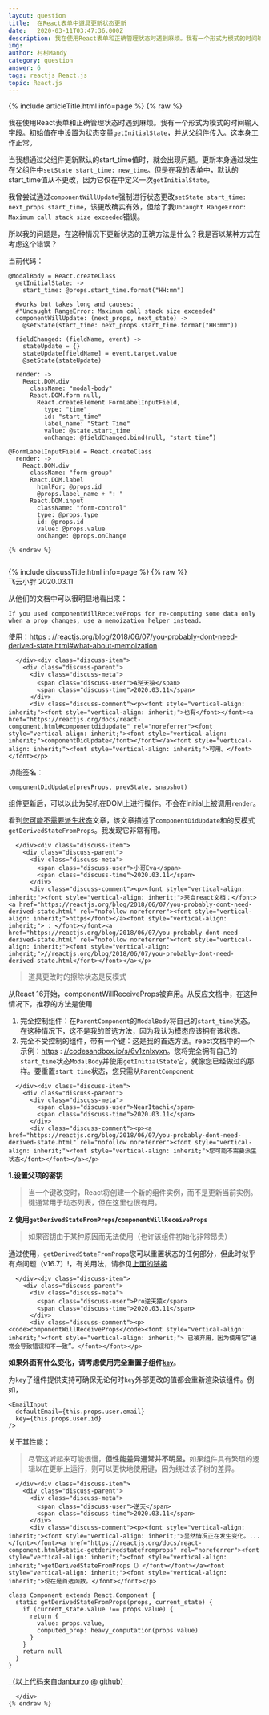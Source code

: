 ```yaml
---
layout: question
title:  在React表单中道具更新状态更新
date:   2020-03-11T03:47:36.000Z
description: 我在使用React表单和正确管理状态时遇到麻烦。我有一个形式为模式的时间输入字段。初始值在中设置为状态变量getInitialState，并从父组件传入。...
img: 
author: 村村Mandy
category: question
answer: 6
tags: reactjs React.js
topic: React.js
---
```

<div class="article-root">
  <div class="article">
    {% include articleTitle.html info=page %}
    {% raw %}
    <div class="article-content"><p><font style="vertical-align: inherit;"><font style="vertical-align: inherit;">我在使用React表单和正确管理状态时遇到麻烦。</font><font style="vertical-align: inherit;">我有一个形式为模式的时间输入字段。</font><font style="vertical-align: inherit;">初始值在中设置为状态变量</font></font><code>getInitialState</code><font style="vertical-align: inherit;"><font style="vertical-align: inherit;">，并从父组件传入。</font><font style="vertical-align: inherit;">这本身工作正常。</font></font></p>

<p><font style="vertical-align: inherit;"><font style="vertical-align: inherit;">当我想通过父组件更新默认的start_time值时，就会出现问题。</font><font style="vertical-align: inherit;">更新本身通过发生在父组件中</font></font><code>setState start_time: new_time</code><font style="vertical-align: inherit;"><font style="vertical-align: inherit;">。</font><font style="vertical-align: inherit;">但是在我的表单中，默认的start_time值从不更改，因为它仅在中定义一次</font></font><code>getInitialState</code><font style="vertical-align: inherit;"><font style="vertical-align: inherit;">。</font></font></p>

<p><font style="vertical-align: inherit;"><font style="vertical-align: inherit;">我曾尝试通过</font></font><code>componentWillUpdate</code><font style="vertical-align: inherit;"><font style="vertical-align: inherit;">强制进行状态更改</font></font><code>setState start_time: next_props.start_time</code><font style="vertical-align: inherit;"><font style="vertical-align: inherit;">，该</font><font style="vertical-align: inherit;">更改</font><font style="vertical-align: inherit;">确实有效，但给了我</font></font><code>Uncaught RangeError: Maximum call stack size exceeded</code><font style="vertical-align: inherit;"><font style="vertical-align: inherit;">错误。</font></font></p>

<p><font style="vertical-align: inherit;"><font style="vertical-align: inherit;">所以我的问题是，在这种情况下更新状态的正确方法是什么？</font><font style="vertical-align: inherit;">我是否以某种方式在考虑这个错误？</font></font></p>

<p><font style="vertical-align: inherit;"><font style="vertical-align: inherit;">当前代码：</font></font></p>

<pre><code>@ModalBody = React.createClass<font></font>
  getInitialState: -&gt;<font></font>
    start_time: @props.start_time.format("HH:mm")<font></font>
<font></font>
  #works but takes long and causes:<font></font>
  #"Uncaught RangeError: Maximum call stack size exceeded"<font></font>
  componentWillUpdate: (next_props, next_state) -&gt;<font></font>
    @setState(start_time: next_props.start_time.format("HH:mm"))<font></font>
<font></font>
  fieldChanged: (fieldName, event) -&gt;<font></font>
    stateUpdate = {}<font></font>
    stateUpdate[fieldName] = event.target.value<font></font>
    @setState(stateUpdate)<font></font>
<font></font>
  render: -&gt;<font></font>
    React.DOM.div<font></font>
      className: "modal-body"<font></font>
      React.DOM.form null,<font></font>
        React.createElement FormLabelInputField,<font></font>
          type: "time"<font></font>
          id: "start_time"<font></font>
          label_name: "Start Time"<font></font>
          value: @state.start_time<font></font>
          onChange: @fieldChanged.bind(null, "start_time”)<font></font>
<font></font>
@FormLabelInputField = React.createClass<font></font>
  render: -&gt;<font></font>
    React.DOM.div<font></font>
      className: "form-group"<font></font>
      React.DOM.label<font></font>
        htmlFor: @props.id<font></font>
        @props.label_name + ": "<font></font>
      React.DOM.input<font></font>
        className: "form-control"<font></font>
        type: @props.type<font></font>
        id: @props.id<font></font>
        value: @props.value<font></font>
        onChange: @props.onChange<font></font>
</code></pre></div>
    {% endraw %}
  </div>
  <p style="height: 0;width:0;overflow: hidden;"> 第616篇《在React表单中道具更新状态更新》来自Winter(https://github.com/aiyld/aiyld.github.io)的站点</p>
  <div class="discuss-wrapper">
    {% include discussTitle.html info=page %}
    {% raw %}
    <div class="discuss-item">
        <div class="discuss-parent">
          <div class="discuss-meta">
            <span class="discuss-user">飞云小胖</span>
            <span class="discuss-time">2020.03.11</span>
          </div>
          <div class="discuss-comment"><p><font style="vertical-align: inherit;"><font style="vertical-align: inherit;">从他们的文档中可以很明显地看出来：</font></font></p>

<pre><code>If you used componentWillReceiveProps for re-computing some data only when a prop changes, use a memoization helper instead.
</code></pre>

<p><font style="vertical-align: inherit;"><font style="vertical-align: inherit;">使用：</font><a href="https://reactjs.org/blog/2018/06/07/you-probably-dont-need-derived-state.html#what-about-memoization" rel="nofollow noreferrer"><font style="vertical-align: inherit;">https</font></a><font style="vertical-align: inherit;"> : </font></font><a href="https://reactjs.org/blog/2018/06/07/you-probably-dont-need-derived-state.html#what-about-memoization" rel="nofollow noreferrer"><font style="vertical-align: inherit;"><font style="vertical-align: inherit;">//reactjs.org/blog/2018/06/07/you-probably-dont-need-derived-state.html#what-about-memoization</font></font></a></p></div>
        </div>
        
      </div><div class="discuss-item">
        <div class="discuss-parent">
          <div class="discuss-meta">
            <span class="discuss-user">A逆天猿</span>
            <span class="discuss-time">2020.03.11</span>
          </div>
          <div class="discuss-comment"><p><font style="vertical-align: inherit;"><font style="vertical-align: inherit;">也有</font></font><a href="https://reactjs.org/docs/react-component.html#componentdidupdate" rel="noreferrer"><font style="vertical-align: inherit;"><font style="vertical-align: inherit;">componentDidUpdate</font></font></a><font style="vertical-align: inherit;"><font style="vertical-align: inherit;">可用。</font></font></p>

<p><font style="vertical-align: inherit;"><font style="vertical-align: inherit;">功能签名：</font></font></p>

<pre><code>componentDidUpdate(prevProps, prevState, snapshot)
</code></pre>

<p><font style="vertical-align: inherit;"><font style="vertical-align: inherit;">组件更新后，可以以此为契机在DOM上进行操作。</font><font style="vertical-align: inherit;">不会在initial上被调用</font></font><code>render</code><font style="vertical-align: inherit;"><font style="vertical-align: inherit;">。</font></font></p>

<p><font style="vertical-align: inherit;"><font style="vertical-align: inherit;">看到</font></font><a href="https://reactjs.org/blog/2018/06/07/you-probably-dont-need-derived-state.html" rel="noreferrer"><font style="vertical-align: inherit;"><font style="vertical-align: inherit;">您可能不需要派生状态</font></font></a><font style="vertical-align: inherit;"><font style="vertical-align: inherit;">文章，该文章描述了</font></font><code>componentDidUpdate</code><font style="vertical-align: inherit;"><font style="vertical-align: inherit;">和的</font><font style="vertical-align: inherit;">反模式</font></font><code>getDerivedStateFromProps</code><font style="vertical-align: inherit;"><font style="vertical-align: inherit;">。</font><font style="vertical-align: inherit;">我发现它非常有用。</font></font></p></div>
        </div>
        
      </div><div class="discuss-item">
        <div class="discuss-parent">
          <div class="discuss-meta">
            <span class="discuss-user">小哥Eva</span>
            <span class="discuss-time">2020.03.11</span>
          </div>
          <div class="discuss-comment"><p><font style="vertical-align: inherit;"><font style="vertical-align: inherit;">来自react文档：</font><a href="https://reactjs.org/blog/2018/06/07/you-probably-dont-need-derived-state.html" rel="nofollow noreferrer"><font style="vertical-align: inherit;">https</font></a><font style="vertical-align: inherit;"> : </font></font><a href="https://reactjs.org/blog/2018/06/07/you-probably-dont-need-derived-state.html" rel="nofollow noreferrer"><font style="vertical-align: inherit;"><font style="vertical-align: inherit;">//reactjs.org/blog/2018/06/07/you-probably-dont-need-derived-state.html</font></font></a></p>

<blockquote>
  <p><font style="vertical-align: inherit;"><font style="vertical-align: inherit;">道具更改时的擦除状态是反模式</font></font></p>
</blockquote>

<p><font style="vertical-align: inherit;"><font style="vertical-align: inherit;">从React 16开始，componentWillReceiveProps被弃用。</font><font style="vertical-align: inherit;">从反应文档中，在这种情况下，推荐的方法是使用</font></font></p>

<ol>
<li><font style="vertical-align: inherit;"><font style="vertical-align: inherit;">完全控制组件：在</font></font><code>ParentComponent</code><font style="vertical-align: inherit;"><font style="vertical-align: inherit;">的</font></font><code>ModalBody</code><font style="vertical-align: inherit;"><font style="vertical-align: inherit;">将自己的</font></font><code>start_time</code><font style="vertical-align: inherit;"><font style="vertical-align: inherit;">状态。</font><font style="vertical-align: inherit;">在这种情况下，这不是我的首选方法，因为我认为模态应该拥有该状态。</font></font></li>
<li><font style="vertical-align: inherit;"><font style="vertical-align: inherit;">完全不受控制的组件，带有一个键：这是我的首选方法。</font><font style="vertical-align: inherit;">react文档中的一个示例：</font></font><a href="https://codesandbox.io/s/6v1znlxyxn" rel="nofollow noreferrer"><font style="vertical-align: inherit;"><font style="vertical-align: inherit;">https</font></font></a><font style="vertical-align: inherit;"><font style="vertical-align: inherit;"> : </font><a href="https://codesandbox.io/s/6v1znlxyxn" rel="nofollow noreferrer"><font style="vertical-align: inherit;">//codesandbox.io/s/6v1znlxyxn</font></a><font style="vertical-align: inherit;">。</font><font style="vertical-align: inherit;">您将完全拥有自己的</font></font><code>start_time</code><font style="vertical-align: inherit;"><font style="vertical-align: inherit;">状态</font></font><code>ModalBody</code><font style="vertical-align: inherit;"><font style="vertical-align: inherit;">并使用</font></font><code>getInitialState</code><font style="vertical-align: inherit;"><font style="vertical-align: inherit;">它，就像您已经做过的那样。</font><font style="vertical-align: inherit;">要重置</font></font><code>start_time</code><font style="vertical-align: inherit;"><font style="vertical-align: inherit;">状态，您只需从</font></font><code>ParentComponent</code></li>
</ol></div>
        </div>
        
      </div><div class="discuss-item">
        <div class="discuss-parent">
          <div class="discuss-meta">
            <span class="discuss-user">NearItachi</span>
            <span class="discuss-time">2020.03.11</span>
          </div>
          <div class="discuss-comment"><p><a href="https://reactjs.org/blog/2018/06/07/you-probably-dont-need-derived-state.html" rel="nofollow noreferrer"><font style="vertical-align: inherit;"><font style="vertical-align: inherit;">您可能不需要派生状态</font></font></a></p>

<p><strong><font style="vertical-align: inherit;"><font style="vertical-align: inherit;">1.设置父项的密钥</font></font></strong></p>

<blockquote>
  <p><font style="vertical-align: inherit;"><font style="vertical-align: inherit;">当一个键改变时，React将创建一个新的组件实例，而不是更新当前实例。</font><font style="vertical-align: inherit;">键通常用于动态列表，但在这里也很有用。</font></font></p>
</blockquote>

<p><strong><font style="vertical-align: inherit;"><font style="vertical-align: inherit;">2.使用</font></font><code>getDerivedStateFromProps</code><font style="vertical-align: inherit;"><font style="vertical-align: inherit;">/</font></font><code>componentWillReceiveProps</code></strong></p>

<blockquote>
  <p><font style="vertical-align: inherit;"><font style="vertical-align: inherit;">如果密钥由于某种原因而无法使用（也许该组件初始化非常昂贵）</font></font></p>
</blockquote>

<p><font style="vertical-align: inherit;"><font style="vertical-align: inherit;">通过使用，</font></font><code>getDerivedStateFromProps</code><font style="vertical-align: inherit;"><font style="vertical-align: inherit;">您可以重置状态的任何部分，但此时似乎有点问题（v16.7）!，</font><font style="vertical-align: inherit;">有关用法</font><font style="vertical-align: inherit;">，请参见</font></font><a href="https://reactjs.org/blog/2018/06/07/you-probably-dont-need-derived-state.html" rel="nofollow noreferrer"><font style="vertical-align: inherit;"><font style="vertical-align: inherit;">上面的链接</font></font></a><font style="vertical-align: inherit;"></font></p></div>
        </div>
        
      </div><div class="discuss-item">
        <div class="discuss-parent">
          <div class="discuss-meta">
            <span class="discuss-user">Pro逆天猿</span>
            <span class="discuss-time">2020.03.11</span>
          </div>
          <div class="discuss-comment"><p><code>componentWillReceiveProps</code><font style="vertical-align: inherit;"><font style="vertical-align: inherit;"> 已被弃用，因为使用它“通常会导致错误和不一致”。</font></font></p>

<p><strong><font style="vertical-align: inherit;"><font style="vertical-align: inherit;">如果外面有什么变化，请考虑使用完全重置子组件</font></font><a href="https://reactjs.org/blog/2018/06/07/you-probably-dont-need-derived-state.html#recommendation-fully-uncontrolled-component-with-a-key" rel="noreferrer"><code>key</code></a></strong><font style="vertical-align: inherit;"><font style="vertical-align: inherit;">。</font></font></p>

<p><font style="vertical-align: inherit;"><font style="vertical-align: inherit;">为</font></font><code>key</code><font style="vertical-align: inherit;"><font style="vertical-align: inherit;">子组件</font><font style="vertical-align: inherit;">提供</font><font style="vertical-align: inherit;">支持可确保无论何时</font></font><code>key</code><font style="vertical-align: inherit;"><font style="vertical-align: inherit;">外部更改</font><font style="vertical-align: inherit;">的值</font><font style="vertical-align: inherit;">都会重新渲染该组件。</font><font style="vertical-align: inherit;">例如，</font></font></p>

<pre><code>&lt;EmailInput<font></font>
  defaultEmail={this.props.user.email}<font></font>
  key={this.props.user.id}<font></font>
/&gt;<font></font>
</code></pre>

<p><font style="vertical-align: inherit;"><font style="vertical-align: inherit;">关于其性能：</font></font></p>

<blockquote>
  <p><font style="vertical-align: inherit;"><font style="vertical-align: inherit;">尽管这听起来可能很慢，</font></font><strong><font style="vertical-align: inherit;"><font style="vertical-align: inherit;">但性能差异通常并不明显。</font></font></strong><font style="vertical-align: inherit;"><font style="vertical-align: inherit;">如果组件具有繁琐的逻辑以在更新上运行，则可以更快地使用键，因为绕过该子树的差异。</font></font></p>
</blockquote></div>
        </div>
        
      </div><div class="discuss-item">
        <div class="discuss-parent">
          <div class="discuss-meta">
            <span class="discuss-user">逆天</span>
            <span class="discuss-time">2020.03.11</span>
          </div>
          <div class="discuss-comment"><p><font style="vertical-align: inherit;"><font style="vertical-align: inherit;">显然情况正在发生变化。... </font></font><a href="https://reactjs.org/docs/react-component.html#static-getderivedstatefromprops" rel="noreferrer"><font style="vertical-align: inherit;"><font style="vertical-align: inherit;">getDerivedStateFromProps（）</font></font></a><font style="vertical-align: inherit;"><font style="vertical-align: inherit;">现在是首选函数。</font></font></p>

<p></p><div class="snippet" data-lang="js" data-hide="false" data-console="true" data-babel="false">
<div class="snippet-code">
<pre class="snippet-code-js lang-js prettyprint-override"><code>class Component extends React.Component {<font></font>
  static getDerivedStateFromProps(props, current_state) {<font></font>
    if (current_state.value !== props.value) {<font></font>
      return {<font></font>
        value: props.value,<font></font>
        computed_prop: heavy_computation(props.value)<font></font>
      }<font></font>
    }<font></font>
    return null<font></font>
  }<font></font>
}</code></pre>
</div>
</div>
<p></p>

<p><a href="https://github.com/reactjs/reactjs.org/issues/721" rel="noreferrer"><font style="vertical-align: inherit;"><font style="vertical-align: inherit;">（以上代码来自danburzo @ github）</font></font></a></p></div>
        </div>
        
      </div>
    {% endraw %}
  </div>
<div>
